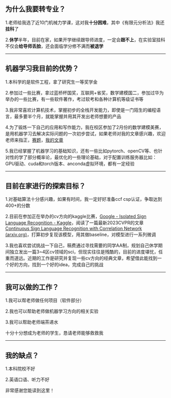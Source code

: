 ##   为什么我要转专业？

1.老师给我选了近10门机械力学课，这对我**十分困难**，其中《有限元分析法》我还**挂科**了

2.**休学**半年，目前在家，如果开学继续跟导师进度，一定会**跟不上**，在实验室挂科不仅会**给导师丢脸**，还会面临学分修不满而**被退学**
* * *

##   机器学习我目前的优势？

1.本科学的是软件工程，拿了研究生一等奖学金

2.参加过一些比赛，拿过蓝桥杯国奖，互联网+省奖，数学建模国二，参加过华为举办的一些比赛，有一些软件著作，考过软考和各种计算机等级证书等

3.我非常喜欢计算机技术，掌握初步的全栈开发能力，即使是一门陌生的编程语言，最多要半个月，就能掌握并用其开发出老师想要的产品

4.为了锻炼一下自己的应用和写作能力，我在校区参加了2月份的数学建模美赛，是用机器学习去解决实际问题的一次初步尝试，如果老师对我的文章感兴趣，欢迎老师来指正，[赛题](./test.pdf)，[我的文章](./paper.pdf)

5.我已经掌握了机器学习的基础知识，还有一些比如pytorch、openCV等、也针对性的学了部分概率论，最优化的一些理论基础，对于配置训练服务器比如：GPU驱动、cuda和torch版本、anconda虚拟环境，都有一定经验
* * *

##   目前在家进行的探索目标？

1.对基础算法十分感兴趣，如果有时间，我一定好好准备ccf csp认证，争取达到400+的分数

2.目前在参加正在举办的cv方向的kaggle比赛，[Google - Isolated Sign Language Recognition - Kaggle](https://www.kaggle.com/competitions/asl-signs)，阅读了一篇最新2023CVPR的文章[Continuous Sign Language Recognition with Correlation Network (arxiv.org)](https://arxiv.org/abs/2303.03202)，打算初步复现该模型，用其做baseline，对模型进行一系列微调

3.我也喜欢尝试挑战一下自己，稿费通过寻找需要的同学AA制，规划自己休学期间独立发出一篇3~4区cv领域的sci，但现实往往是残酷的，目前的进度堪忧，任重而道远。近期的工作是研究并复现一些cv方向的经典文章，希望借此能找到一个好的方向，找到一个好的idea，完成自己的挑战
* * *

##   我可以做的工作？

1.我可以帮老师做任何项目（软件部分）

2.我也可以帮助老师做机器学习方向的相关实验

3.我可以帮助老师端茶递水

十分十分想成为老师的学生，恳请老师能够救救我
* * *

##   我的缺点？

1.本科院校不好

2.英语口语、听力不好

非常感谢您能读到这里！